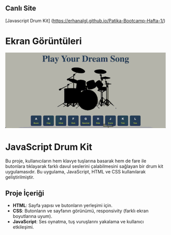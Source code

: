 ## Canlı Site

[Javascript Drum Kit] (https://erhanalgl.github.io/Patika-Bootcamp-Hafta-1/)

# Ekran Görüntüleri

![Drum Kit Ekran Görüntüsü](./assets/drumkit.gif)

# JavaScript Drum Kit

Bu proje, kullanıcıların hem klavye tuşlarına basarak hem de fare ile butonlara tıklayarak farklı davul seslerini çalabilmesini sağlayan bir drum kit uygulamasıdır. Bu uygulama, JavaScript, HTML ve CSS kullanılarak geliştirilmiştir.

## Proje İçeriği

- **HTML**: Sayfa yapısı ve butonların yerleşimi için.
- **CSS**: Butonların ve sayfanın görünümü, responsivity (farklı ekran boyutlarına uyum).
- **JavaScript**: Ses oynatma, tuş vuruşlarını yakalama ve kullanıcı etkileşimi.

